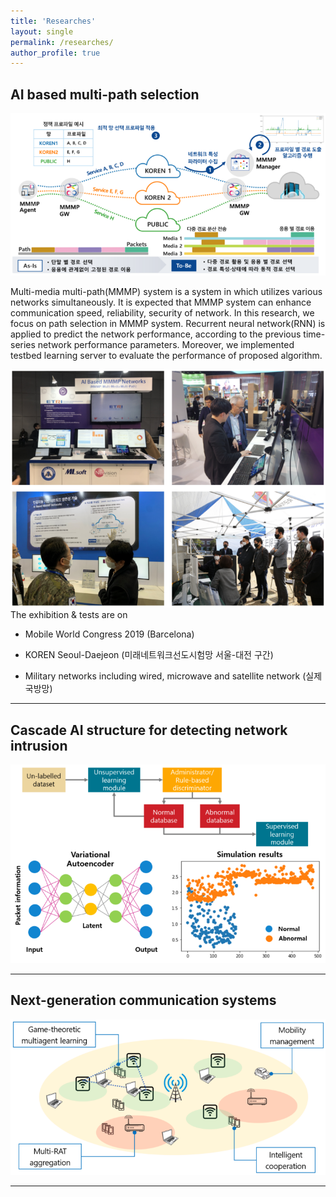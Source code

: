 ```yaml
---
title: 'Researches'
layout: single
permalink: /researches/
author_profile: true
---
```


## AI based multi-path selection

<center><img src="/assets/research1.png"></center>

Multi-media multi-path(MMMP) system is a system in which utilizes various networks simultaneously. 
It is expected that MMMP system can enhance communication speed, reliability, security of network.
In this research, we focus on path selection in MMMP system.
Recurrent neural network(RNN) is applied to predict the network performance, according to the previous time-series network performance parameters.
Moreover, we implemented testbed learning server to evaluate the performance of proposed algorithm.

<center><img src="/assets/research1-exhibit.png"></center>
The exhibition & tests are on

- Mobile World Congress 2019 (Barcelona)

- KOREN Seoul-Daejeon (미래네트워크선도시험망 서울-대전 구간)

- Military networks including wired, microwave and satellite network (실제 국방망)

---


## Cascade AI structure for detecting network intrusion

<center><img src="/assets/research2.png"></center>

---


## Next-generation communication systems

<center><img src="/assets/research3.png"></center>

---

